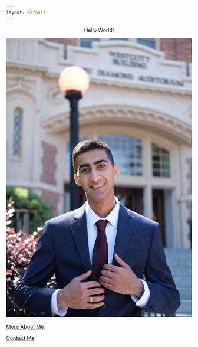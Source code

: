 ```yaml
---
layout: default
---
```


<p><center>Hello World!</center></p>

<!--<embed src="images/Kohin-Khandwalla-Resume.pdf" width="700px" height="1000px" /> -->

![Me](images/pfp3.jpg)

[More About Me](about)

[Contact Me](contact)